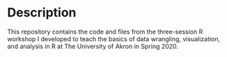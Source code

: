 # Description

This repository contains the code and files from the three-session R workshop I developed to teach the basics of data wrangling, visualization, and analysis in R at The University of Akron in Spring 2020.
